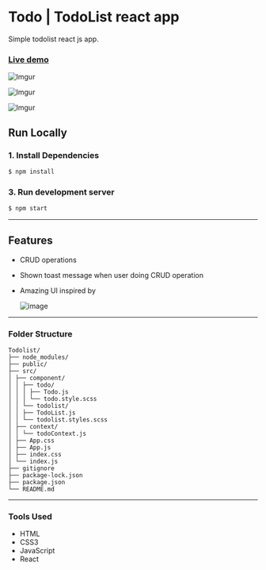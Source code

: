 # Todo | TodoList react app

Simple todolist react js app.

### [Live demo]()

![Imgur](https://i.imgur.com/nZBnncf.png)

![Imgur](https://i.imgur.com/mVYcNJ3.png)

![Imgur](https://i.imgur.com/CPG7IoN.png)

## Run Locally

### 1. Install Dependencies

```sh
$ npm install
```

### 3. Run development server

```sh
$ npm start
```

---

## Features

- CRUD operations
- Shown toast message when user doing CRUD operation
- Amazing UI inspired by

  ![image](https://i.stack.imgur.com/thsNp.jpg])

---

### Folder Structure

```
Todolist/
├── node_modules/
├── public/
├── src/
│ ├── component/
│ │ ├── todo/
│ │ │ ├── Todo.js
│ │ │ └── todo.style.scss
│ │ └── todolist/
│ │ ├── TodoList.js
│ │ └── todolist.styles.scss
│ ├── context/
│ │ └── todoContext.js
│ ├── App.css
│ ├── App.js
│ ├── index.css
│ └── index.js
├── gitignore
├── package-lock.json
├── package.json
└── README.md
```

---

### Tools Used

- HTML
- CSS3
- JavaScript
- React
